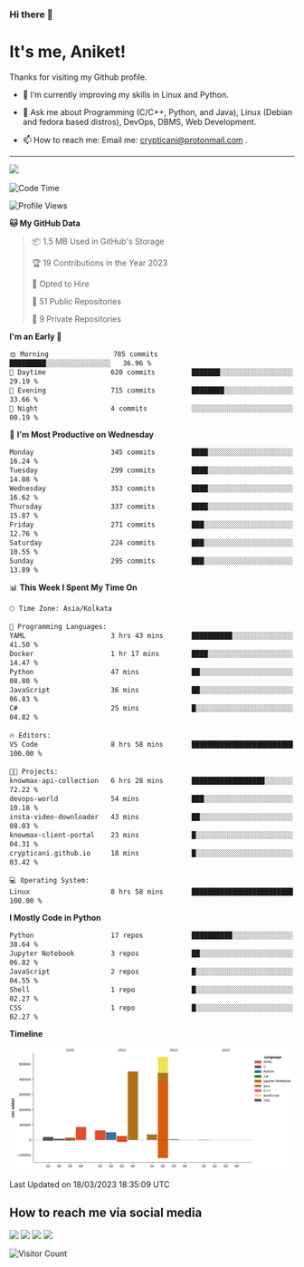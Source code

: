 ### Hi there 👋

   # It's me, Aniket!
   Thanks for visiting my Github profile.

<!--
**crypticani/crypticani** is a ✨ _special_ ✨ repository because its `README.md` (this file) appears on your GitHub profile. -->

- 🌱 I’m currently improving my skills in Linux and Python.

- 💬 Ask me about Programming (C/C++, Python, and Java), Linux (Debian and fedora based distros), DevOps, DBMS, Web Development.

- 📫 How to reach me: Email me: crypticani@protonmail.com .

---

<a href="#"><img src="https://github-readme-stats.vercel.app/api?username=crypticani&show_icons=true&hide_border=false&layout=default&theme=dracula&count_private=true"></a>

<!--START_SECTION:waka-->
![Code Time](http://img.shields.io/badge/Code%20Time-457%20hrs%2041%20mins-blue)

![Profile Views](http://img.shields.io/badge/Profile%20Views-5-blue)

**🐱 My GitHub Data** 

> 📦 1.5 MB Used in GitHub's Storage 
 > 
> 🏆 19 Contributions in the Year 2023
 > 
> 💼 Opted to Hire
 > 
> 📜 51 Public Repositories 
 > 
> 🔑 9 Private Repositories 
 > 
**I'm an Early 🐤** 

```text
🌞 Morning                785 commits         █████████░░░░░░░░░░░░░░░░   36.96 % 
🌆 Daytime                620 commits         ███████░░░░░░░░░░░░░░░░░░   29.19 % 
🌃 Evening                715 commits         ████████░░░░░░░░░░░░░░░░░   33.66 % 
🌙 Night                  4 commits           ░░░░░░░░░░░░░░░░░░░░░░░░░   00.19 % 
```
📅 **I'm Most Productive on Wednesday** 

```text
Monday                   345 commits         ████░░░░░░░░░░░░░░░░░░░░░   16.24 % 
Tuesday                  299 commits         ████░░░░░░░░░░░░░░░░░░░░░   14.08 % 
Wednesday                353 commits         ████░░░░░░░░░░░░░░░░░░░░░   16.62 % 
Thursday                 337 commits         ████░░░░░░░░░░░░░░░░░░░░░   15.87 % 
Friday                   271 commits         ███░░░░░░░░░░░░░░░░░░░░░░   12.76 % 
Saturday                 224 commits         ███░░░░░░░░░░░░░░░░░░░░░░   10.55 % 
Sunday                   295 commits         ███░░░░░░░░░░░░░░░░░░░░░░   13.89 % 
```


📊 **This Week I Spent My Time On** 

```text
🕑︎ Time Zone: Asia/Kolkata

💬 Programming Languages: 
YAML                     3 hrs 43 mins       ██████████░░░░░░░░░░░░░░░   41.50 % 
Docker                   1 hr 17 mins        ████░░░░░░░░░░░░░░░░░░░░░   14.47 % 
Python                   47 mins             ██░░░░░░░░░░░░░░░░░░░░░░░   08.80 % 
JavaScript               36 mins             ██░░░░░░░░░░░░░░░░░░░░░░░   06.83 % 
C#                       25 mins             █░░░░░░░░░░░░░░░░░░░░░░░░   04.82 % 

🔥 Editors: 
VS Code                  8 hrs 58 mins       █████████████████████████   100.00 % 

🐱‍💻 Projects: 
knowmax-api-collection   6 hrs 28 mins       ██████████████████░░░░░░░   72.22 % 
devops-world             54 mins             ███░░░░░░░░░░░░░░░░░░░░░░   10.18 % 
insta-video-downloader   43 mins             ██░░░░░░░░░░░░░░░░░░░░░░░   08.03 % 
knowmax-client-portal    23 mins             █░░░░░░░░░░░░░░░░░░░░░░░░   04.31 % 
crypticani.github.io     18 mins             █░░░░░░░░░░░░░░░░░░░░░░░░   03.42 % 

💻 Operating System: 
Linux                    8 hrs 58 mins       █████████████████████████   100.00 % 
```

**I Mostly Code in Python** 

```text
Python                   17 repos            ██████████░░░░░░░░░░░░░░░   38.64 % 
Jupyter Notebook         3 repos             ██░░░░░░░░░░░░░░░░░░░░░░░   06.82 % 
JavaScript               2 repos             █░░░░░░░░░░░░░░░░░░░░░░░░   04.55 % 
Shell                    1 repo              █░░░░░░░░░░░░░░░░░░░░░░░░   02.27 % 
CSS                      1 repo              █░░░░░░░░░░░░░░░░░░░░░░░░   02.27 % 
```



**Timeline**

![Lines of Code chart](https://raw.githubusercontent.com/crypticani/crypticani/master/assets/bar_graph.png)


 Last Updated on 18/03/2023 18:35:09 UTC
<!--END_SECTION:waka-->

## How to reach me via social media
<p>
<a href="https://www.linkedin.com/in/crypticani/"><img src="https://img.shields.io/badge/-LinkedIn-blue?&style=for-the-badge&logo=linkedin&logoColor=white" height=30></a> 
<a href="https://twitter.com/crypticani"><img src="https://img.shields.io/badge/twitter-%231DA1F2.svg?&style=for-the-badge&logo=twitter&logoColor=white" height=30></a> 
<a href="https://www.quora.com/profile/Cryptic-Ani"><img src="https://img.shields.io/badge/-Quora-critical?&style=for-the-badge&logo=quora&logoColor=white" height=30></a>   
<a href="https://t.me/crypticani"><img src="https://img.shields.io/badge/-Telegram-informational?&style=for-the-badge&logo=telegram&logoColor=white" height=30></a> 

</p>

![Visitor Count](https://profile-counter.glitch.me/{crypticani}/count.svg)
